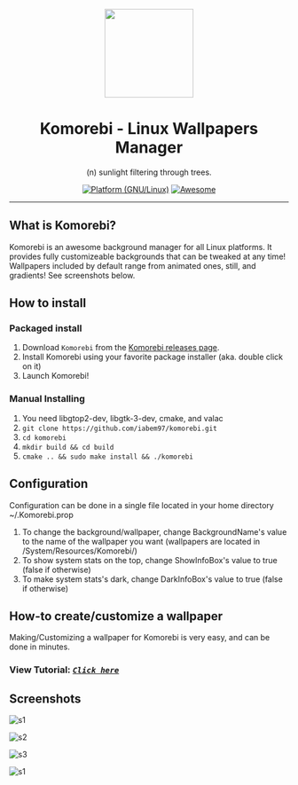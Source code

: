 <p align="center"><img src="https://raw.githubusercontent.com/iabem97/komorebi/master/screenshots/komorebi-icon.png" width="160"></p>
<h1 align="center">Komorebi - Linux Wallpapers Manager</h1>
<p align="center">(n) sunlight filtering through trees.</p>



<p align="center">
	<a href="http://www.kernel.org"><img alt="Platform (GNU/Linux)" src="https://img.shields.io/badge/platform-GNU/Linux-blue.svg"></a>
	<a href="https://github.com/sindresorhus/awesome"><img alt="Awesome" src="https://cdn.rawgit.com/sindresorhus/awesome/d7305f38d29fed78fa85652e3a63e154dd8e8829/media/badge.svg"></a>
</p>

---
## What is Komorebi?
Komorebi is an awesome background manager for all Linux platforms.
It provides fully customizeable backgrounds that can be tweaked at any time!
Wallpapers included by default range from animated ones, still, and gradients!
See screenshots below.


## How to install

### Packaged install

1. Download `Komorebi` from the [Komorebi releases page](https://github.com/iabem97/komorebi/releases).
2. Install Komorebi using your favorite package installer (aka. double click on it)
3. Launch Komorebi!

### Manual Installing

1. You need libgtop2-dev, libgtk-3-dev, cmake, and valac
1. `git clone https://github.com/iabem97/komorebi.git`
2. `cd komorebi`
3. `mkdir build && cd build`
4. `cmake .. && sudo make install && ./komorebi`

## Configuration

Configuration can be done in a single file located in your home directory ~/.Komorebi.prop

1. To change the background/wallpaper, change BackgroundName's value to the name of the wallpaper you want (wallpapers are located in /System/Resources/Komorebi/)
2. To show system stats on the top, change ShowInfoBox's value to true (false if otherwise)
3. To make system stats's dark, change DarkInfoBox's value to true (false if otherwise)

## How-to create/customize a wallpaper

Making/Customizing a wallpaper for Komorebi is very easy, and can be done in minutes.

### View Tutorial: *[`Click here`](https://github.com/iabem97/komorebi/master/Tutorial.md)*

## Screenshots

![s1](https://raw.githubusercontent.com/iabem97/komorebi/master/screenshots/forest-min.png)

![s2](https://raw.githubusercontent.com/iabem97/komorebi/master/screenshots/mountain-min.png)

![s3](https://raw.githubusercontent.com/iabem97/komorebi/master/screenshots/sand-min.png)

![s1](https://raw.githubusercontent.com/iabem97/komorebi/master/screenshots/sunny-min.png)
